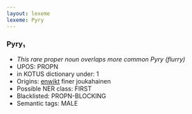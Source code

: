 ```yaml
---
layout: lexeme
lexeme: Pyry
---
```


###  Pyry₁

* _This rare proper noun overlaps more common *Pyry* (flurry)_
* UPOS:  PROPN
* in KOTUS dictionary under:  1
* Origins: [enwikt](https://en.wiktionary.org/wiki/Pyry) finer joukahainen 
* Possible NER class:  FIRST
* Blacklisted:  PROPN-BLOCKING
* Semantic tags:  MALE

